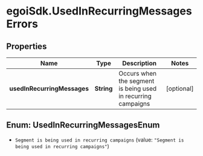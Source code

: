 # egoiSdk.UsedInRecurringMessagesErrors

## Properties
Name | Type | Description | Notes
------------ | ------------- | ------------- | -------------
**usedInRecurringMessages** | **String** | Occurs when the segment is being used in recurring campaigns | [optional] 


<a name="UsedInRecurringMessagesEnum"></a>
## Enum: UsedInRecurringMessagesEnum


* `Segment is being used in recurring campaigns` (value: `"Segment is being used in recurring campaigns"`)




